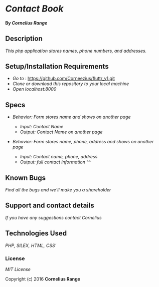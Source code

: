 # _Contact Book_



#### By _**Cornelius Range**_

## Description

_This php application stores names, phone numbers, and addresses._


## Setup/Installation Requirements

* _Go to_ :  https://github.com/Corneezius/fluttr_v1.git 
* _Clone or download this repository to your local machine_
* _Open localhost:8000_

## Specs

* _Behavior: Form stores name and shows on another page_
  * _Input: Contact Name_
  * _Output: Contact Name on another page_

* _Behavior: Form stores name, phone, address and shows on another page_
  * _Input: Contact name, phone, address_
  * _Output: full contact information ^^_

## Known Bugs

_Find all the bugs and we'll make you a shareholder_

## Support and contact details

_If you have any suggestions contact Cornelius_

## Technologies Used

_PHP, SILEX, HTML, CSS'_

### License

*MIT License*

Copyright (c) 2016 **Cornelius Range**

